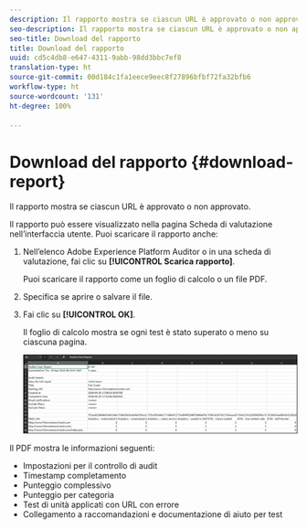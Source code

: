 ```yaml
---
description: Il rapporto mostra se ciascun URL è approvato o non approvato.
seo-description: Il rapporto mostra se ciascun URL è approvato o non approvato.
seo-title: Download del rapporto
title: Download del rapporto
uuid: cd5c4db8-e647-4311-9abb-98dd3bbc7ef8
translation-type: ht
source-git-commit: 00d184c1fa1eece9eec8f27896bfbf72fa32bfb6
workflow-type: ht
source-wordcount: '131'
ht-degree: 100%

---
```



# Download del rapporto {#download-report}

Il rapporto mostra se ciascun URL è approvato o non approvato.

Il rapporto può essere visualizzato nella pagina Scheda di valutazione nell’interfaccia utente. Puoi scaricare il rapporto anche:

1. Nell’elenco Adobe Experience Platform Auditor o in una scheda di valutazione, fai clic su **[!UICONTROL Scarica rapporto]**.

   Puoi scaricare il rapporto come un foglio di calcolo o un file PDF.
1. Specifica se aprire o salvare il file.

1. Fai clic su **[!UICONTROL OK]**.

   Il foglio di calcolo mostra se ogni test è stato superato o meno su ciascuna pagina.

   ![](assets/sheet.png)

Il PDF mostra le informazioni seguenti:

* Impostazioni per il controllo di audit
* Timestamp completamento
* Punteggio complessivo
* Punteggio per categoria
* Test di unità applicati con URL con errore
* Collegamento a raccomandazioni e documentazione di aiuto per test
